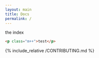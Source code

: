 ```yaml
---
layout: main
title: Docs
permalink: /
---
```


the index
```HTML
<p class="m++">test</p>
```
{% include_relative /CONTRIBUTING.md %}
